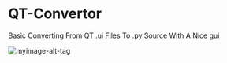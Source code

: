 # QT-Convertor
Basic Converting From QT .ui Files To .py Source With A Nice gui




![myimage-alt-tag](https://cdn.discordapp.com/attachments/790231513849266177/951880905755078666/2022-03-11_19_34_52.png)
